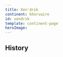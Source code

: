 ```yaml
---
title: Xen'drik
continent: khorvaire
id: xendrik
template: continent-page
heroImage: 
---
```


## History
